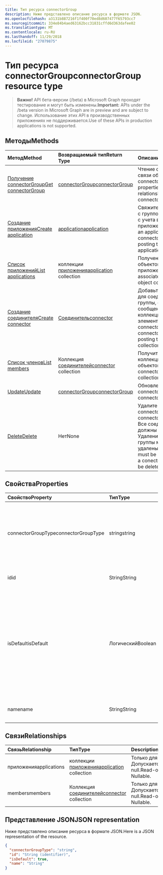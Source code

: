 ```yaml
---
title: Тип ресурса connectorGroup
description: Ниже представлено описание ресурса в формате JSON.
ms.openlocfilehash: a3131b887216f1f400f70ed8d607477f65793cc7
ms.sourcegitcommit: 334e84b4aed63162bcc31831cffd6d363dafee02
ms.translationtype: MT
ms.contentlocale: ru-RU
ms.lasthandoff: 11/29/2018
ms.locfileid: "27079875"
---
```

# <a name="connectorgroup-resource-type"></a><span data-ttu-id="545b2-103">Тип ресурса connectorGroup</span><span class="sxs-lookup"><span data-stu-id="545b2-103">connectorGroup resource type</span></span>

> <span data-ttu-id="545b2-104">**Важно!** API бета-версии (/beta) в Microsoft Graph проходят тестирование и могут быть изменены.</span><span class="sxs-lookup"><span data-stu-id="545b2-104">**Important:** APIs under the /beta version in Microsoft Graph are in preview and are subject to change.</span></span> <span data-ttu-id="545b2-105">Использование этих API в производственных приложениях не поддерживается.</span><span class="sxs-lookup"><span data-stu-id="545b2-105">Use of these APIs in production applications is not supported.</span></span>

## <a name="methods"></a><span data-ttu-id="545b2-106">Методы</span><span class="sxs-lookup"><span data-stu-id="545b2-106">Methods</span></span>

| <span data-ttu-id="545b2-107">Метод</span><span class="sxs-lookup"><span data-stu-id="545b2-107">Method</span></span>           | <span data-ttu-id="545b2-108">Возвращаемый тип</span><span class="sxs-lookup"><span data-stu-id="545b2-108">Return Type</span></span>    |<span data-ttu-id="545b2-109">Описание</span><span class="sxs-lookup"><span data-stu-id="545b2-109">Description</span></span>|
|:---------------|:--------|:----------|
|[<span data-ttu-id="545b2-110">Получение connectorGroup</span><span class="sxs-lookup"><span data-stu-id="545b2-110">Get connectorGroup</span></span>](../api/connectorgroup-get.md) | [<span data-ttu-id="545b2-111">connectorGroup</span><span class="sxs-lookup"><span data-stu-id="545b2-111">connectorGroup</span></span>](connectorgroup.md) |<span data-ttu-id="545b2-112">Чтение свойства и связи объекта connectorGroup.</span><span class="sxs-lookup"><span data-stu-id="545b2-112">Read properties and relationships of connectorGroup object.</span></span>|
|[<span data-ttu-id="545b2-113">Создание приложения</span><span class="sxs-lookup"><span data-stu-id="545b2-113">Create application</span></span>](../api/connectorgroup-post-applications.md) |[<span data-ttu-id="545b2-114">application</span><span class="sxs-lookup"><span data-stu-id="545b2-114">application</span></span>](application.md)| <span data-ttu-id="545b2-115">Свяжите приложение с группой соединителя с учета в коллекцию приложений.</span><span class="sxs-lookup"><span data-stu-id="545b2-115">Associate an application with the connector group by posting to the applications collection.</span></span>|
|[<span data-ttu-id="545b2-116">Список приложений</span><span class="sxs-lookup"><span data-stu-id="545b2-116">List applications</span></span>](../api/connectorgroup-list-applications.md) |<span data-ttu-id="545b2-117">коллекции [приложения](application.md)</span><span class="sxs-lookup"><span data-stu-id="545b2-117">[application](application.md) collection</span></span>| <span data-ttu-id="545b2-118">Получение коллекции объектов связанного приложения.</span><span class="sxs-lookup"><span data-stu-id="545b2-118">Get the associated application object collection.</span></span>|
|[<span data-ttu-id="545b2-119">Создание соединителя</span><span class="sxs-lookup"><span data-stu-id="545b2-119">Create connector</span></span>](../api/connectorgroup-post-members.md) |[<span data-ttu-id="545b2-120">Соединитель</span><span class="sxs-lookup"><span data-stu-id="545b2-120">connector</span></span>](connector.md)| <span data-ttu-id="545b2-121">Добавьте соединитель для соединителя группы, отправку сообщений в коллекцию элементов.</span><span class="sxs-lookup"><span data-stu-id="545b2-121">Add a connector to the connector Group by posting to the members collection.</span></span>|
|[<span data-ttu-id="545b2-122">Список членов</span><span class="sxs-lookup"><span data-stu-id="545b2-122">List members</span></span>](../api/connectorgroup-list-members.md) |<span data-ttu-id="545b2-123">Коллекция [соединителей](connector.md)</span><span class="sxs-lookup"><span data-stu-id="545b2-123">[connector](connector.md) collection</span></span>| <span data-ttu-id="545b2-124">Получите соединитель коллекции объектов.</span><span class="sxs-lookup"><span data-stu-id="545b2-124">Get a connector object collection.</span></span>|
|[<span data-ttu-id="545b2-125">Update</span><span class="sxs-lookup"><span data-stu-id="545b2-125">Update</span></span>](../api/connectorgroup-update.md) | [<span data-ttu-id="545b2-126">connectorGroup</span><span class="sxs-lookup"><span data-stu-id="545b2-126">connectorGroup</span></span>](connectorgroup.md)    |<span data-ttu-id="545b2-127">Обновление объекта connectorGroup.</span><span class="sxs-lookup"><span data-stu-id="545b2-127">Update connectorGroup object.</span></span> |
|[<span data-ttu-id="545b2-128">Delete</span><span class="sxs-lookup"><span data-stu-id="545b2-128">Delete</span></span>](../api/connectorgroup-delete.md) | <span data-ttu-id="545b2-129">Нет</span><span class="sxs-lookup"><span data-stu-id="545b2-129">None</span></span> |<span data-ttu-id="545b2-130">Удалите объект connectorGroup.</span><span class="sxs-lookup"><span data-stu-id="545b2-130">Delete connectorGroup object.</span></span> <span data-ttu-id="545b2-131">Все соединители должны быть Удаление соединителя группы могут быть удалены.</span><span class="sxs-lookup"><span data-stu-id="545b2-131">All connectors must be remove before a conector group can be deleted.</span></span> |

## <a name="properties"></a><span data-ttu-id="545b2-132">Свойства</span><span class="sxs-lookup"><span data-stu-id="545b2-132">Properties</span></span>
| <span data-ttu-id="545b2-133">Свойство</span><span class="sxs-lookup"><span data-stu-id="545b2-133">Property</span></span>     | <span data-ttu-id="545b2-134">Тип</span><span class="sxs-lookup"><span data-stu-id="545b2-134">Type</span></span>   |<span data-ttu-id="545b2-135">Description</span><span class="sxs-lookup"><span data-stu-id="545b2-135">Description</span></span>|
|:---------------|:--------|:----------|
|<span data-ttu-id="545b2-136">connectorGroupType</span><span class="sxs-lookup"><span data-stu-id="545b2-136">connectorGroupType</span></span>|<span data-ttu-id="545b2-137">string</span><span class="sxs-lookup"><span data-stu-id="545b2-137">string</span></span>| <span data-ttu-id="545b2-138">Тип соединителей, которые будут использоваться с этой группой.</span><span class="sxs-lookup"><span data-stu-id="545b2-138">The type of connectors that will be used with the group.</span></span> <span data-ttu-id="545b2-139">Возможные значения: `applicationProxy`.</span><span class="sxs-lookup"><span data-stu-id="545b2-139">Possible values are: `applicationProxy`.</span></span>|
|<span data-ttu-id="545b2-140">id</span><span class="sxs-lookup"><span data-stu-id="545b2-140">id</span></span>|<span data-ttu-id="545b2-141">String</span><span class="sxs-lookup"><span data-stu-id="545b2-141">String</span></span>| <span data-ttu-id="545b2-142">Идентификатор объекта connectorGroup</span><span class="sxs-lookup"><span data-stu-id="545b2-142">The object id of the connectorGroup</span></span>|
|<span data-ttu-id="545b2-143">isDefault</span><span class="sxs-lookup"><span data-stu-id="545b2-143">isDefault</span></span>|<span data-ttu-id="545b2-144">Логический</span><span class="sxs-lookup"><span data-stu-id="545b2-144">Boolean</span></span>| <span data-ttu-id="545b2-145">Указывает, является ли connectorGroup соединителя группы по умолчанию.</span><span class="sxs-lookup"><span data-stu-id="545b2-145">Indicates if the connectorGroup is the default connector group.</span></span> <span data-ttu-id="545b2-146">Только один соединитель группы могут быть connectorGroup по умолчанию и устанавливается системой.</span><span class="sxs-lookup"><span data-stu-id="545b2-146">Only a single connector Group can be the default connectorGroup and is set by the system.</span></span>|
|<span data-ttu-id="545b2-147">name</span><span class="sxs-lookup"><span data-stu-id="545b2-147">name</span></span>|<span data-ttu-id="545b2-148">String</span><span class="sxs-lookup"><span data-stu-id="545b2-148">String</span></span>| <span data-ttu-id="545b2-149">Имя, связанное с connectorGroup.</span><span class="sxs-lookup"><span data-stu-id="545b2-149">The name associated with the connectorGroup.</span></span>|

## <a name="relationships"></a><span data-ttu-id="545b2-150">Связи</span><span class="sxs-lookup"><span data-stu-id="545b2-150">Relationships</span></span>
| <span data-ttu-id="545b2-151">Связь</span><span class="sxs-lookup"><span data-stu-id="545b2-151">Relationship</span></span> | <span data-ttu-id="545b2-152">Тип</span><span class="sxs-lookup"><span data-stu-id="545b2-152">Type</span></span>   |<span data-ttu-id="545b2-153">Description</span><span class="sxs-lookup"><span data-stu-id="545b2-153">Description</span></span>|
|:---------------|:--------|:----------|
|<span data-ttu-id="545b2-154">приложения</span><span class="sxs-lookup"><span data-stu-id="545b2-154">applications</span></span>|<span data-ttu-id="545b2-155">коллекции [приложения](application.md)</span><span class="sxs-lookup"><span data-stu-id="545b2-155">[application](application.md) collection</span></span>| <span data-ttu-id="545b2-p105">Только для чтения. Допускается значение null.</span><span class="sxs-lookup"><span data-stu-id="545b2-p105">Read-only. Nullable.</span></span>|
|<span data-ttu-id="545b2-158">members</span><span class="sxs-lookup"><span data-stu-id="545b2-158">members</span></span>|<span data-ttu-id="545b2-159">Коллекция [соединителей](connector.md)</span><span class="sxs-lookup"><span data-stu-id="545b2-159">[connector](connector.md) collection</span></span>| <span data-ttu-id="545b2-p106">Только для чтения. Допускается значение null.</span><span class="sxs-lookup"><span data-stu-id="545b2-p106">Read-only. Nullable.</span></span>|

## <a name="json-representation"></a><span data-ttu-id="545b2-162">Представление JSON</span><span class="sxs-lookup"><span data-stu-id="545b2-162">JSON representation</span></span>

<span data-ttu-id="545b2-163">Ниже представлено описание ресурса в формате JSON.</span><span class="sxs-lookup"><span data-stu-id="545b2-163">Here is a JSON representation of the resource.</span></span>

<!-- {
  "blockType": "resource",
  "optionalProperties": [

  ],
  "@odata.type": "microsoft.graph.connectorGroup"
}-->

```json
{
  "connectorGroupType": "string",
  "id": "String (identifier)",
  "isDefault": true,
  "name": "String"
}

```

<!-- uuid: 8fcb5dbc-d5aa-4681-8e31-b001d5168d79
2015-10-25 14:57:30 UTC -->
<!-- {
  "type": "#page.annotation",
  "description": "connectorGroup resource",
  "keywords": "",
  "section": "documentation",
  "tocPath": ""
}-->
